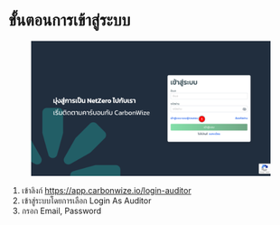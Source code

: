 # ขั้นตอนการเข้าสู่ระบบ

<figure><img src="../.gitbook/assets/image (3) (1) (1) (1) (1) (1) (1) (1) (1) (1).png" alt=""><figcaption></figcaption></figure>

1. เข้าลิงก์  https://app.carbonwize.io/login-auditor
2. เข้าสู่ระบบโดยการเลือก Login As Auditor
3. กรอก Email, Password
